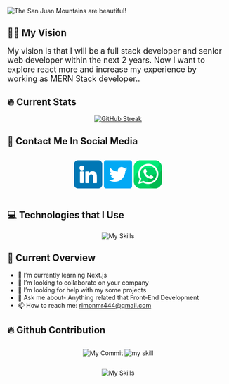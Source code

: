 
![The San Juan Mountains are beautiful!](/images/rimon.gif "San Juan Mountains")

<h2>👨‍🎓 My Vision </h2>
<p style="font-size:18px;">
My vision is that I will be a full stack developer and senior web developer within the next 2 years. Now I want to explore react more and increase my experience by working as MERN Stack developer..
</p>

<h2>🔥 Current Stats </h2>
<div align="center">

[![GitHub Streak](https://github-readme-streak-stats.herokuapp.com?user=Mezbah-u-Rimon&theme=algolia)](https://git.io/streak-stats)

</div>

<h2>📱 Contact Me In Social Media</h2>
<div align="center">
<div style="display: flex; justify-content:center; gap:10px;">

[![Social Contact](/icons/linkedin%20(2).png "linkedin")](https://www.linkedin.com/in/mezbah-uddin-a5a368267)
[![Social Contact](/icons/twitter.png "twitter")](https://twitter.com/Mezbah_uddin_88)
[![Social Contact](/icons/whatsapp.png "whatsapp")](https://l.facebook.com/l.php?u=https%3A%2F%2Fwhatsapp.com%2Fdl%2F%3Ffbclid%3DIwAR2ZXX3ZeKt3vkPNIBOMEQhxu6Pxpg4mY3tUm8DIDS8o6VnmPjx4AZfYyk0&h=AT1SCxKvKKjcZrc7Bz5lx7iBasYIf2efvMhSyOGkXxfk-qgA6qYRKfzNmqQPui3J0tZPl2bzufuM8KOD7OOBR9Xg3if3Cm-7v_E13ph3FNaT-FiYPdSZUI3JxguKfmsxBAQHNKuSvTWoHQM)
</div>
</div>

<h2>💻 Technologies that I Use </h2>
<div align="center">

![My Skills](https://skillicons.dev/icons?i=html,css,js,bootstrap,tailwind,react,mongodb,nodejs,express,firebase,vscode,github&perline=4)

</div>

<h2>🔎 Current Overview</h2>

- 🌱 I’m currently learning Next.js
- 👯 I’m looking to collaborate on your company
- 🤔 I’m looking for help with my some projects
- 💬 Ask me about- Anything related that Front-End Development
- 📫 How to reach me: rimonmr444@gmail.com

<h2>🔥 Github Contribution </h2>

<div align="center">
<div style="display: flex;justify-content:center; gap:10px;">

![My Commit](http://github-profile-summary-cards.vercel.app/api/cards/repos-per-language?username=Mezbah-u-Rimon&theme=tokyonight)
![my skill](http://github-profile-summary-cards.vercel.app/api/cards/most-commit-language?username=Mezbah-u-Rimon&theme=tokyonight)

</div>
</div>

<div align="center">

![My Skills](http://github-profile-summary-cards.vercel.app/api/cards/profile-details?username=Mezbah-u-Rimon&theme=tokyonight)
</div>
